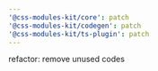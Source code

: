 ```yaml
---
'@css-modules-kit/core': patch
'@css-modules-kit/codegen': patch
'@css-modules-kit/ts-plugin': patch
---
```


refactor: remove unused codes
